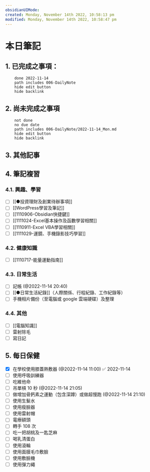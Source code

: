 ```yaml
---
obsidianUIMode: 
created: Monday, November 14th 2022, 10:58:13 pm
modified: Monday, November 14th 2022, 10:58:47 pm
---
```

# 本日筆記




## 1. 已完成之事項：
```tasks
	done 2022-11-14
	path includes 006-DailyNote
	hide edit button 
	hide backlink
```

## 2. 尚未完成之事項
```tasks
	not done
	no due date
	path includes 006-DailyNote/2022-11-14_Mon.md
	hide edit button 
	hide backlink
```

## 3. 其他記事

## 4. 筆記複習
### 4.1. 興趣、學習
- [ ] [[●投資理財及創業待辦事項]]
- [ ] [[WordPress學習及筆記]]
- [ ] [[1110906-Obsidian快捷鍵]]
- [ ] [[1111024-Excel基本操作及函數學習相關]]
- [ ] [[1110911-Excel VBA學習相關]]
- [ ] [[1111029-運鏡、手機錄影技巧學習]]

### 4.2. 健康知識
- [ ] [[1110717-能量運動指南]]

### 4.3. 日常生活
- [ ] 記帳 (@2022-11-14 20:40)
- [ ] [[●日常生活紀錄]]（人際關係、行程紀錄、工作紀錄等）
- [ ] 手機相片備份（至電腦或 google 雲端硬碟）及整理

### 4.4. 其他

- [ ] [[電腦知識]]
- [ ] 雷射除毛
- [ ] 寫日記

## 5. 每日保健
- [x] 在學校使用膝蓋熱敷器 (@2022-11-14 11:00) ✅ 2022-11-14
- [ ] 使用呼吸訓練器
- [ ] 吃維他命
- [ ] 吊單槓 10 秒 (@2022-11-14 21:05)
- [ ] 做增加骨鈣素之運動（包含深蹲）或做超慢跑 (@2022-11-14 21:10)
- [ ] 使用生髮水
- [ ] 使用瘦臉器
- [ ] 使用雷射帽
- [ ] 電療額頭
- [ ] 轉手 108 次
- [ ] 吃一把胡桃及一匙芝麻
- [ ] 喝乳清蛋白
- [ ] 使用滾輪
- [ ] 使用面膜毛巾敷臉
- [ ] 使用敷臉機
- [ ] 使用彈力繩